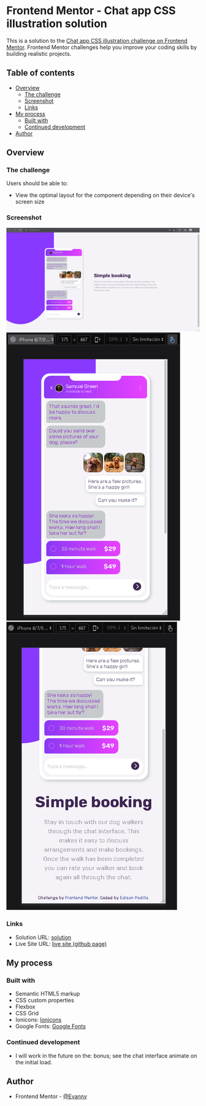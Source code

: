 # Frontend Mentor - Chat app CSS illustration solution

This is a solution to the [Chat app CSS illustration challenge on Frontend Mentor](https://www.frontendmentor.io/challenges/chat-app-css-illustration-O5auMkFqY). Frontend Mentor challenges help you improve your coding skills by building realistic projects.

## Table of contents

- [Overview](#overview)
  - [The challenge](#the-challenge)
  - [Screenshot](#screenshot)
  - [Links](#links)
- [My process](#my-process)
  - [Built with](#built-with)
  - [Continued development](#continued-development)
- [Author](#author)

## Overview

### The challenge

Users should be able to:

- View the optimal layout for the component depending on their device's screen size

### Screenshot

![](./screenshots-solutions/screenshot-desktop-solution.PNG)
![](./screenshots-solutions/screenshot1-mobile-solution.PNG)
![](./screenshots-solutions/screenshot2-mobile-solution.PNG)

### Links

- Solution URL: [solution](https://github.com/EdisonPadilla/Chat-app-CSS-illustration-.git)
- Live Site URL: [live site (github page)](https://edisonpadilla.github.io/Chat-app-CSS-illustration-/)

## My process

### Built with

- Semantic HTML5 markup
- CSS custom properties
- Flexbox
- CSS Grid
- Ionicons: [Ionicons](https://ionicons.com/)
- Google Fonts: [Google Fonts](https://fonts.google.com/)

### Continued development

- I will work in the future on the: bonus; see the chat interface animate on the initial load.

## Author

- Frontend Mentor - [@Evanny](https://www.frontendmentor.io/profile/Evanny)
